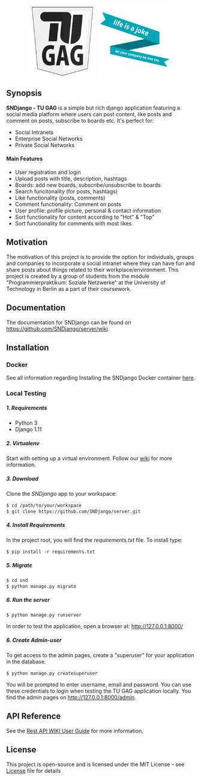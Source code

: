<p align="center">
   <img width="180" height="190" src="https://raw.githubusercontent.com/SNDjango/server/devel/snd/image_board/static/img/logo.png" />
   <img width="200" height="190" src="https://raw.githubusercontent.com/SNDjango/server/devel/snd/image_board/static/img/index_design.png" />
</p>

## Synopsis

**SNDjango - TU GAG** is a simple but rich django application featuring a social media platform where users can post content, like posts and comment on posts, subscribe to boards etc. It's perfect for:

* Social Intranets
* Enterprise Social Networks
* Private Social Networks

#### Main Features

- User registration and login
- Upload posts with title, description, hashtags
- Boards: add new boards, subscribe/unsubscribe to boards
- Search funcitonality (for posts, hashtags)
- Like functionality (posts, comments)
- Comment functionality: Comment on posts
- User profile: profile picture, personal & contact information
- Sort functionality for content according to "Hot" & "Top"
- Sort functionality for comments with most likes

## Motivation

The motivation of this project is to provide the option for individuals, groups and companies to incorporate a social intranet where they can have fun and share posts about things related to their workplace/environment. This project is created by a group of students from the module "Programmierpraktikum: Soziale Netzwerke" at the University of Technology in Berlin as a part of their coursework.

## Documentation

The documentation for SNDjango can be found on  https://github.com/SNDjango/server/wiki.


## Installation

### Docker

See all information regarding Installing the SNDjango Docker container  [here](https://github.com/SNDjango/server/wiki/Docker).


### Local Testing


##### 1. Requirements

- Python 3
- Django 1.11

##### 2. Virtualenv

Start with setting up a virtual environment. Follow our [wiki](https://github.com/SNDjango/server/wiki/venv) for more information.


##### 3. Download

Clone the *SNDjango* app to your workspace:

    $ cd /path/to/your/workspace
    $ git clone https://github.com/SNDjango/server.git


##### 4. Install Requirements
In the project root, you will find the *requirements.txt* file. To install type:

    $ pip install -r requirements.txt

##### 5. Migrate


    $ cd snd
    $ python manage.py migrate

##### 6. Run the server

    $ python manage.py runserver

In order to test the application, open a browser at: http://127.0.0.1:8000/

##### 6. Create Admin-user

To get access to the admin pages, create a "superuser" for your application in the database.

    $ python manage.py createsuperuser

You will be prompted to enter username, email and password. You can use these credentials to login when testing the TU GAG application locally. You find the admin pages on  http://127.0.0.1:8000/admin.


## API Reference

See the [Rest API WIKI User Guide](https://github.com/SNDjango/server/wiki/REST-API-User-Guide) for more information.


## License

This project is open-source and is licensed under the MIT License - see [License](https://github.com/SNDjango/server/blob/devel/LICENSE) file for details